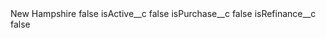 <?xml version="1.0" encoding="UTF-8"?>
<CustomMetadata xmlns="http://soap.sforce.com/2006/04/metadata" xmlns:xsi="http://www.w3.org/2001/XMLSchema-instance" xmlns:xsd="http://www.w3.org/2001/XMLSchema">
    <label>New Hampshire</label>
    <protected>false</protected>
    <values>
        <field>isActive__c</field>
        <value xsi:type="xsd:boolean">false</value>
    </values>
    <values>
        <field>isPurchase__c</field>
        <value xsi:type="xsd:boolean">false</value>
    </values>
    <values>
        <field>isRefinance__c</field>
        <value xsi:type="xsd:boolean">false</value>
    </values>
</CustomMetadata>
